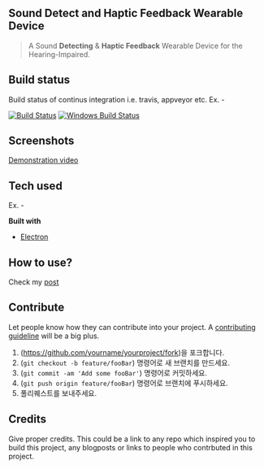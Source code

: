 ## Sound Detect and Haptic Feedback Wearable Device 
> A Sound **Detecting** & **Haptic Feedback** Wearable Device for the Hearing-Impaired.

## Build status
Build status of continus integration i.e. travis, appveyor etc. Ex. - 

[![Build Status](https://travis-ci.org/akashnimare/foco.svg?branch=master)](https://travis-ci.org/akashnimare/foco)
[![Windows Build Status](https://ci.appveyor.com/api/projects/status/github/akashnimare/foco?branch=master&svg=true)](https://ci.appveyor.com/project/akashnimare/foco/branch/master)
 
## Screenshots
 [Demonstration video](https://youtu.be/sZo0_dYGKFw)

## Tech used
Ex. -

<b>Built with</b>
- [Electron](https://electron.atom.io)


## How to use?
Check my [post](#)


## Contribute

Let people know how they can contribute into your project. A [contributing guideline](https://github.com/zulip/zulip-electron/blob/master/CONTRIBUTING.md) will be a big plus.

1. (<https://github.com/yourname/yourproject/fork>)을 포크합니다.
2. (`git checkout -b feature/fooBar`) 명령어로 새 브랜치를 만드세요.
3. (`git commit -am 'Add some fooBar'`) 명령어로 커밋하세요.
4. (`git push origin feature/fooBar`) 명령어로 브랜치에 푸시하세요. 
5. 풀리퀘스트를 보내주세요.



## Credits
Give proper credits. This could be a link to any repo which inspired you to build this project, any blogposts or links to people who contrbuted in this project. 

